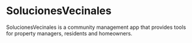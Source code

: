 # SolucionesVecinales
SolucionesVecinales is a community management app that provides tools for property managers, residents and homeowners.
